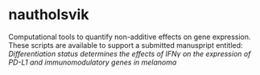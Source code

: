 # nautholsvik
Computational tools to quantify non-additive effects on gene expression. These scripts are available to support a submitted manuspript entitled:
_Differentiation status determines the effects of IFNγ on the expression of PD-L1 and immunomodulatory genes in melanoma_
 
